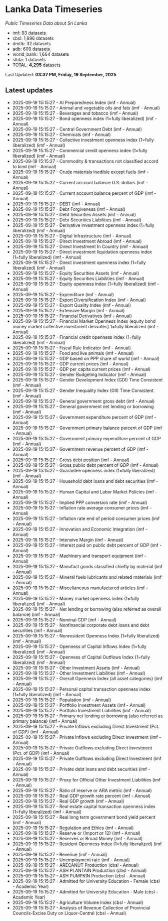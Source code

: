 # Lanka Data Timeseries
*Public Timeseries Data about Sri Lanka*

* imf: 93 datasets
* cbsl: 1,896 datasets
* dmtlk: 32 datasets
* adb: 609 datasets
* world_bank: 1,664 datasets
* sltda: 1 datasets
* TOTAL: **4,295** datasets

Last Updated: **03:37 PM, Friday, 19 September, 2025**

## Latest updates

* 2025-09-19 15:15:27 - AI Preparedness Index (imf - Annual)
* 2025-09-19 15:15:27 - Animal and vegetable oils and fats (imf - Annual)
* 2025-09-19 15:15:27 - Beverages and tobacco (imf - Annual)
* 2025-09-19 15:15:27 - Bond openness index (1=fully liberalized) (imf - Annual)
* 2025-09-19 15:15:27 - Central Government Debt (imf - Annual)
* 2025-09-19 15:15:27 - Chemicals (imf - Annual)
* 2025-09-19 15:15:27 - Collective investment openness index (1=fully liberalized) (imf - Annual)
* 2025-09-19 15:15:27 - Commercial credit openness index (1=fully liberalized) (imf - Annual)
* 2025-09-19 15:15:27 - Commodity & transactions not classified accord to kind (imf - Annual)
* 2025-09-19 15:15:27 - Crude materials inedible except fuels (imf - Annual)
* 2025-09-19 15:15:27 - Current account balance U.S. dollars (imf - Annual)
* 2025-09-19 15:15:27 - Current account balance percent of GDP (imf - Annual)
* 2025-09-19 15:15:27 - DEBT (imf - Annual)
* 2025-09-19 15:15:27 - Debt Forgiveness (imf - Annual)
* 2025-09-19 15:15:27 - Debt Securities Assets (imf - Annual)
* 2025-09-19 15:15:27 - Debt Securities Liabilities (imf - Annual)
* 2025-09-19 15:15:27 - Derivative investment openness index (1=fully liberalized) (imf - Annual)
* 2025-09-19 15:15:27 - Digital Infrastructure (imf - Annual)
* 2025-09-19 15:15:27 - Direct Investment Abroad (imf - Annual)
* 2025-09-19 15:15:27 - Direct Investment In Country (imf - Annual)
* 2025-09-19 15:15:27 - Direct investment liquidation openness index (1=fully liberalized) (imf - Annual)
* 2025-09-19 15:15:27 - Direct investment openness index (1=fully liberalized) (imf - Annual)
* 2025-09-19 15:15:27 - Equity Securities Assets (imf - Annual)
* 2025-09-19 15:15:27 - Equity Securities Liabilities (imf - Annual)
* 2025-09-19 15:15:27 - Equity openness index (1=fully liberalized) (imf - Annual)
* 2025-09-19 15:15:27 - Expenditure (imf - Annual)
* 2025-09-19 15:15:27 - Export Diversification Index (imf - Annual)
* 2025-09-19 15:15:27 - Export Quality Index (imf - Annual)
* 2025-09-19 15:15:27 - Extensive Margin (imf - Annual)
* 2025-09-19 15:15:27 - Financial Derivatives (imf - Annual)
* 2025-09-19 15:15:27 - Financial Market Openness Index (equity bond money market collective investment derivates) 1=fully liberalized (imf - Annual)
* 2025-09-19 15:15:27 - Financial credit openness index (1=fully liberalized) (imf - Annual)
* 2025-09-19 15:15:27 - Fiscal Rule Indicator (imf - Annual)
* 2025-09-19 15:15:27 - Food and live animals (imf - Annual)
* 2025-09-19 15:15:27 - GDP based on PPP share of world (imf - Annual)
* 2025-09-19 15:15:27 - GDP current prices (imf - Annual)
* 2025-09-19 15:15:27 - GDP per capita current prices (imf - Annual)
* 2025-09-19 15:15:27 - Gender Budgeting Indicator (imf - Annual)
* 2025-09-19 15:15:27 - Gender Development Index (GDI) Time Consistent (imf - Annual)
* 2025-09-19 15:15:27 - Gender Inequality Index (GII) Time Consistent (imf - Annual)
* 2025-09-19 15:15:27 - General government gross debt (imf - Annual)
* 2025-09-19 15:15:27 - General government net lending or borrowing (imf - Annual)
* 2025-09-19 15:15:27 - Government expenditure percent of GDP (imf - Annual)
* 2025-09-19 15:15:27 - Government primary balance percent of GDP (imf - Annual)
* 2025-09-19 15:15:27 - Government primary expenditure percent of GDP (imf - Annual)
* 2025-09-19 15:15:27 - Government revenue percent of GDP (imf - Annual)
* 2025-09-19 15:15:27 - Gross debt position (imf - Annual)
* 2025-09-19 15:15:27 - Gross public debt percent of GDP (imf - Annual)
* 2025-09-19 15:15:27 - Guarantee openness index (1=fully liberalized) (imf - Annual)
* 2025-09-19 15:15:27 - Household debt loans and debt securities (imf - Annual)
* 2025-09-19 15:15:27 - Human Capital and Labor Market Policies (imf - Annual)
* 2025-09-19 15:15:27 - Implied PPP conversion rate (imf - Annual)
* 2025-09-19 15:15:27 - Inflation rate average consumer prices (imf - Annual)
* 2025-09-19 15:15:27 - Inflation rate end of period consumer prices (imf - Annual)
* 2025-09-19 15:15:27 - Innovation and Economic Integration (imf - Annual)
* 2025-09-19 15:15:27 - Intensive Margin (imf - Annual)
* 2025-09-19 15:15:27 - Interest paid on public debt percent of GDP (imf - Annual)
* 2025-09-19 15:15:27 - Machinery and transport equipment (imf - Annual)
* 2025-09-19 15:15:27 - Manufact goods classified chiefly by material (imf - Annual)
* 2025-09-19 15:15:27 - Mineral fuels lubricants and related materials (imf - Annual)
* 2025-09-19 15:15:27 - Miscellaneous manufactured articles (imf - Annual)
* 2025-09-19 15:15:27 - Money market openness index (1=fully liberalized) (imf - Annual)
* 2025-09-19 15:15:27 - Net lending or borrowing (also referred as overall balance) (imf - Annual)
* 2025-09-19 15:15:27 - Nominal GDP (imf - Annual)
* 2025-09-19 15:15:27 - Nonfinancial corporate debt loans and debt securities (imf - Annual)
* 2025-09-19 15:15:27 - Nonresident Openness Index (1=fully liberalized) (imf - Annual)
* 2025-09-19 15:15:27 - Openness of Capital Inflows Index (1=fully liberalized) (imf - Annual)
* 2025-09-19 15:15:27 - Openness of Capital Outflows Index (1=fully liberalized) (imf - Annual)
* 2025-09-19 15:15:27 - Other Investment Assets (imf - Annual)
* 2025-09-19 15:15:27 - Other Investment Liabilities (imf - Annual)
* 2025-09-19 15:15:27 - Overall Openness Index (all asset categories) (imf - Annual)
* 2025-09-19 15:15:27 - Personal capital transaction openness index (1=fully liberalized) (imf - Annual)
* 2025-09-19 15:15:27 - Population (imf - Annual)
* 2025-09-19 15:15:27 - Portfolio Investment Assets (imf - Annual)
* 2025-09-19 15:15:27 - Portfolio Investment Liabilities (imf - Annual)
* 2025-09-19 15:15:27 - Primary net lending or borrowing (also referred as primary balance) (imf - Annual)
* 2025-09-19 15:15:27 - Private Inflows excluding Direct Investment (Pct. of GDP) (imf - Annual)
* 2025-09-19 15:15:27 - Private Inflows excluding Direct Investment (imf - Annual)
* 2025-09-19 15:15:27 - Private Outflows excluding Direct Investment (Pct. of GDP) (imf - Annual)
* 2025-09-19 15:15:27 - Private Outflows excluding Direct Investment (imf - Annual)
* 2025-09-19 15:15:27 - Private debt loans and debt securities (imf - Annual)
* 2025-09-19 15:15:27 - Proxy for Official Other Investment Liabilities (imf - Annual)
* 2025-09-19 15:15:27 - Ratio of reserve or ARA metric (imf - Annual)
* 2025-09-19 15:15:27 - Real GDP growth rate percent (imf - Annual)
* 2025-09-19 15:15:27 - Real GDP growth (imf - Annual)
* 2025-09-19 15:15:27 - Real estate capital transaction openness index (1=fully liberalized) (imf - Annual)
* 2025-09-19 15:15:27 - Real long term government bond yield percent (imf - Annual)
* 2025-09-19 15:15:27 - Regulation and Ethics (imf - Annual)
* 2025-09-19 15:15:27 - Reserve or (Import or 12) (imf - Annual)
* 2025-09-19 15:15:27 - Reserves or Broad Money (imf - Annual)
* 2025-09-19 15:15:27 - Resident Openness Index (1=fully liberalized) (imf - Annual)
* 2025-09-19 15:15:27 - Revenue (imf - Annual)
* 2025-09-19 15:15:27 - Unemployment rate (imf - Annual)
* 2025-09-19 15:15:27 - ARECANUT Production (cbsl - Annual)
* 2025-09-19 15:15:27 - ASH PLANTAIN Production (cbsl - Annual)
* 2025-09-19 15:15:27 - ASH PUMPKIN Production (cbsl - Annual)
* 2025-09-19 15:15:27 - Admitted for University Education - Female (cbsl - Academic Year)
* 2025-09-19 15:15:27 - Admitted for University Education - Male (cbsl - Academic Year)
* 2025-09-19 15:15:27 - Agriculture Volume Index (cbsl - Annual)
* 2025-09-19 15:15:27 - Analysis of Revenue Collection of Provincial Councils-Excise Duty on Liquor-Central (cbsl - Annual)